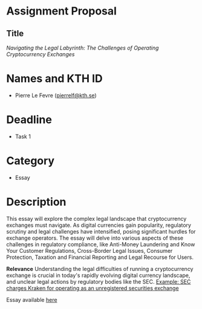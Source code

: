 # Assignment Proposal

## Title 
_Navigating the Legal Labyrinth: The Challenges of Operating Cryptocurrency Exchanges_

# Names and KTH ID
- Pierre Le Fevre (pierrelf@kth.se)

# Deadline
- Task 1

# Category
- Essay

# Description
This essay will explore the complex legal landscape that cryptocurrency exchanges must navigate. As digital currencies gain popularity, regulatory scrutiny and legal challenges have intensified, posing significant hurdles for exchange operators. The essay will delve into various aspects of these challenges in regulatory compliance, like Anti-Money Laundering and Know Your Customer Regulations, Cross-Border Legal Issues, Consumer Protection, Taxation and Financial Reporting and Legal Recourse for Users.

**Relevance**
Understanding the legal difficulties of running a cryptocurrency exchange is crucial in today's rapidly evolving digital currency landscape, and unclear legal actions by regulatory bodies like the SEC. [Example: SEC charges Kraken for operating as an unregistered securities exchange](https://news.ycombinator.com/item?id=38356361)

Essay available [here](./pierrelf-essay.pdf)
